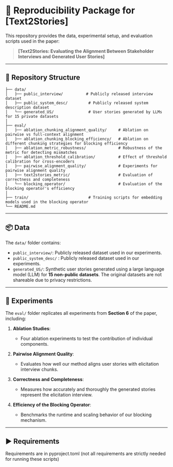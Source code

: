 # 🧩 Reproducibility Package for [Text2Stories]

This repository provides the data, experimental setup, and evaluation scripts used in the paper:

> **[Text2Stories: Evaluating the Alignment Between Stakeholder Interviews and Generated User Stories]**  

---

## 📁 Repository Structure
```
├── data/
│   ├── public_interview/          # Publicly released interview dataset
│   ├── public_system_desc/         # Publicly released system description dataset
│   └── generated_US/               # User stories generated by LLMs for 15 private datasets
│
├── eval/
│   ├── ablation_chunking_alignment_quality/     # Ablation on pairwise vs full-context alignment
│   ├── ablation_chunking_blocking_efficiency/   # Ablation on different chunking strategies for blocking efficiency
│   ├── ablation_metric_robustness/              # Robustness of the metric for detecting mismatches
│   ├── ablation_threshold_calibration/          # Effect of threshold calibration for cross-encoders
│   ├── pairwise_alignment_quality/              # Experiments for pairwise alignment quality
│   ├── text2stories_metric/                     # Evaluation of correctness and completeness
│   └── blocking_operator/                       # Evaluation of the blocking operator's efficiency
│
├── train/                          # Training scripts for embedding models used in the blocking operator
└── README.md
```


---

## 📦 Data

The `data/` folder contains:

- `public_interview/`: Publicly released dataset used in our experiments.
- `public_system_desc/` : Publicly released dataset used in our experiments.
- `generated_US/`: Synthetic user stories generated using a large language model (LLM) for **15 non-public datasets**. The original datasets are not shareable due to privacy restrictions.

---

## 🔬 Experiments

The `eval/` folder replicates all experiments from **Section 6** of the paper, including:

1. **Ablation Studies**:
   - Four ablation experiments to test the contribution of individual components.

2. **Pairwise Alignment Quality**:
   - Evaluates how well our method aligns user stories with elicitation interview chunks.

3. **Correctness and Completeness**:
   - Measures how accurately and thoroughly the generated stories represent the elicitation interview.

4. **Efficiency of the Blocking Operator**:
   - Benchmarks the runtime and scaling behavior of our blocking mechanism.

---

## ▶️ Requirements
Requirements are in pyproject.toml (not all requirements are strictly needed for running these scripts)
